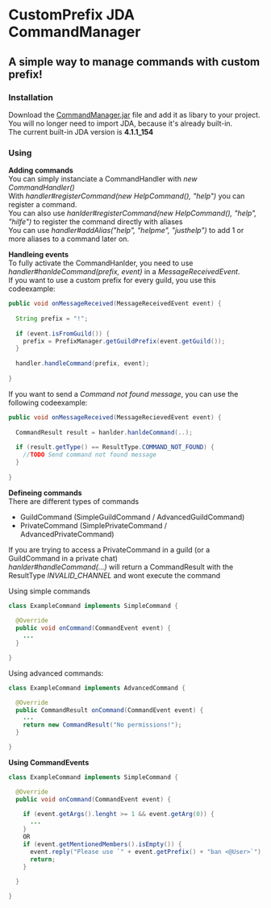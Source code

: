 # CustomPrefix JDA CommandManager
## A simple way to manage commands with custom prefix!

### Installation
Download the [CommandManager.jar](https://github.com/anweisen/CustomPrefixCommandManager/raw/master/out/artifacts/CommandManager_jar/CommandManager.jar) file and add it as libary to your project. <br>
You will no longer need to import JDA, because it's already built-in. <br>
The current built-in JDA version is **4.1.1_154** <br>

### Using
**Adding commands** <br>
You can simply instanciate a CommandHandler with *new CommandHandler()* <br>
With *handler#registerCommand(new HelpCommand(), "help")* you can register a command. <br>
You can also use *hanlder#registerCommand(new HelpCommand(), "help", "hilfe")* to register the command directly with aliases <br>
You can use *handler#addAlias("help", "helpme", "justhelp")* to add 1 or more aliases to a command later on. <br>

**Handleing events** <br>
To fully activate the CommandHanlder, you need to use *handler#hanldeCommand(prefix, event)* in  a *MessageReceivedEvent*. <br>
If you want to use a custom prefix for every guild, you use this codeexample: <br>
```java
public void onMessageReceived(MessageReceivedEvent event) {
  
  String prefix = "!";
  
  if (event.isFromGuild()) {
    prefix = PrefixManager.getGuildPrefix(event.getGuild());
  }
  
  handler.handleCommand(prefix, event);
  
}
```
If you want to send a *Command not found message*, you can use the following codeexample: <br>
```java
public void onMessageReceived(MessageRecievedEvent event) {
  
  CommandResult result = hanlder.hanldeCommand(..);
  
  if (result.getType() == ResultType.COMMAND_NOT_FOUND) {
    //TODO Send command not found message
  }
  
}
```

**Defineing commands** <br>
There are different types of commands <br>
- GuildCommand (SimpleGuildCommand / AdvancedGuildCommand)
- PrivateCommand (SimplePrivateCommand / AdvancedPrivateCommand)

If you are trying to access a PrivateCommand in a guild (or a GuildCommand in a private chat) <br>
*hanlder#handleCommand(...)* will return a CommandResult with the ResultType *INVALID_CHANNEL* and wont execute the command <br>

Using simple commands
```java
class ExampleCommand implements SimpleCommand {
  
  @Override
  public void onCommand(CommandEvent event) {
    ...
  }

}
```

Using advanced commands:
```java
class ExampleCommand implements AdvancedCommand {

  @Override
  public CommandResult onCommand(CommandEvent event) {
    ...
    return new CommandResult("No permissions!");
  }

}
```

**Using CommandEvents** <br>
```java
class ExampleCommand implements SimpleCommand {

  @Override
  public void onCommand(CommandEvent event) {
    
    if (event.getArgs().lenght >= 1 && event.getArg(0)) {
      ...
    }
    OR
    if (event.getMentionedMembers().isEmpty()) {
      event.reply("Please use `" + event.getPrefix() + "ban <@User>`");
      return;
    }
    
  }

}
```
